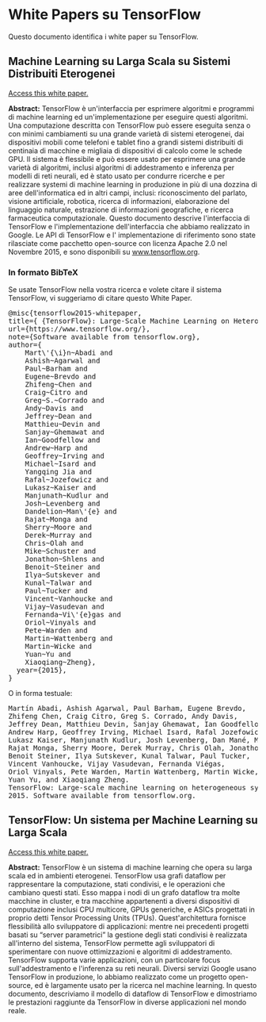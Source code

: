 # White Papers su TensorFlow

Questo documento identifica i white paper su TensorFlow.

## Machine Learning su Larga Scala su Sistemi Distribuiti Eterogenei

[Access this white paper.](https://static.googleusercontent.com/media/research.google.com/en//pubs/archive/45166.pdf)

**Abstract:** TensorFlow è un'interfaccia per esprimere algoritmi 
e programmi di machine learning ed un'implementazione per
eseguire questi algoritmi.
Una computazione descritta con TensorFlow può essere eseguita
senza o con minimi cambiamenti su una grande varietà di sistemi
eterogenei, dai dispositivi mobili come telefoni e tablet
fino a grandi sistemi distribuiti di centinaia di macchine
e migliaia di dispositivi di calcolo come le schede GPU.
Il sistema è flessibile e può essere usato per esprimere una 
grande varietà di algoritmi, inclusi algoritmi di addestramento
e inferenza per modelli di reti neurali, ed è stato usato per 
condurre ricerche e per realizzare systemi di machine learning
in produzione in più di una dozzina di aree dell'informatica
ed in altri campi, inclusi: riconoscimento del parlato,
visione artificiale, robotica, ricerca di informazioni, elaborazione
del linguaggio naturale, estrazione di informazioni geografiche, e
ricerca farmaceutica computazionale. Questo documento descrive
l'interfaccia di TensorFlow e l'implementazione dell'interfaccia
che abbiamo realizzato in Google. Le API di TensorFlow e l'
implementazione di riferimento sono state rilasciate come pacchetto 
open-source con licenza Apache 2.0 nel Novembre 2015, e sono 
disponibili su www.tensorflow.org.


### In formato BibTeX

Se usate TensorFlow nella vostra ricerca e volete citare il sistema TensorFlow, 
vi suggeriamo di citare questo White Paper.

<pre>
@misc{tensorflow2015-whitepaper,
title={ {TensorFlow}: Large-Scale Machine Learning on Heterogeneous Systems},
url={https://www.tensorflow.org/},
note={Software available from tensorflow.org},
author={
    Mart\'{\i}n~Abadi and
    Ashish~Agarwal and
    Paul~Barham and
    Eugene~Brevdo and
    Zhifeng~Chen and
    Craig~Citro and
    Greg~S.~Corrado and
    Andy~Davis and
    Jeffrey~Dean and
    Matthieu~Devin and
    Sanjay~Ghemawat and
    Ian~Goodfellow and
    Andrew~Harp and
    Geoffrey~Irving and
    Michael~Isard and
    Yangqing Jia and
    Rafal~Jozefowicz and
    Lukasz~Kaiser and
    Manjunath~Kudlur and
    Josh~Levenberg and
    Dandelion~Man\'{e} and
    Rajat~Monga and
    Sherry~Moore and
    Derek~Murray and
    Chris~Olah and
    Mike~Schuster and
    Jonathon~Shlens and
    Benoit~Steiner and
    Ilya~Sutskever and
    Kunal~Talwar and
    Paul~Tucker and
    Vincent~Vanhoucke and
    Vijay~Vasudevan and
    Fernanda~Vi\'{e}gas and
    Oriol~Vinyals and
    Pete~Warden and
    Martin~Wattenberg and
    Martin~Wicke and
    Yuan~Yu and
    Xiaoqiang~Zheng},
  year={2015},
}
</pre>

O in forma testuale:

<pre>
Martín Abadi, Ashish Agarwal, Paul Barham, Eugene Brevdo,
Zhifeng Chen, Craig Citro, Greg S. Corrado, Andy Davis,
Jeffrey Dean, Matthieu Devin, Sanjay Ghemawat, Ian Goodfellow,
Andrew Harp, Geoffrey Irving, Michael Isard, Rafal Jozefowicz, Yangqing Jia,
Lukasz Kaiser, Manjunath Kudlur, Josh Levenberg, Dan Mané, Mike Schuster,
Rajat Monga, Sherry Moore, Derek Murray, Chris Olah, Jonathon Shlens,
Benoit Steiner, Ilya Sutskever, Kunal Talwar, Paul Tucker,
Vincent Vanhoucke, Vijay Vasudevan, Fernanda Viégas,
Oriol Vinyals, Pete Warden, Martin Wattenberg, Martin Wicke,
Yuan Yu, and Xiaoqiang Zheng.
TensorFlow: Large-scale machine learning on heterogeneous systems,
2015. Software available from tensorflow.org.
</pre>



## TensorFlow: Un sistema per Machine Learning su Larga Scala

[Access this white paper.](https://www.usenix.org/system/files/conference/osdi16/osdi16-abadi.pdf)

**Abstract:** TensorFlow è un sistema di machine learning che
opera su larga scala ed in ambienti eterogenei. TensorFlow
usa grafi dataflow per rappresentare la computazione,
stati condivisi, e le operazioni che cambiano questi stati.
Esso mappa i nodi di un grafo dataflow tra molte macchine in cluster, 
e tra macchine appartenenti a diversi dispositivi di computazione
inclusi CPU multicore, GPUs generiche, e ASICs progettati in proprio
detti Tensor Processing Units (TPUs). Quest'architettura fornisce
flessibilità allo sviluppatore di applicazioni: mentre nei precedenti 
progetti basati su “server parametrici” la gestione degli stati condivisi
è realizzata all'interno del sistema, TensorFlow permette agli 
sviluppatori di sperimentare con nuove ottimizzazioni e algoritmi di addestramento.
TensorFlow supporta varie applicazioni, con un particolare focus
sull'addestramento e l'inferenza su reti neurali.
Diversi servizi Google usano TensorFlow in produzione,
lo abbiamo realizzato come un progetto open-source, ed è 
largamente usato per la ricerca nel machine learning.
In questo documento, descriviamo il modello di dataflow di
TensorFlow e dimostriamo le prestazioni raggiunte da TensorFlow 
in diverse applicazioni nel mondo reale.

